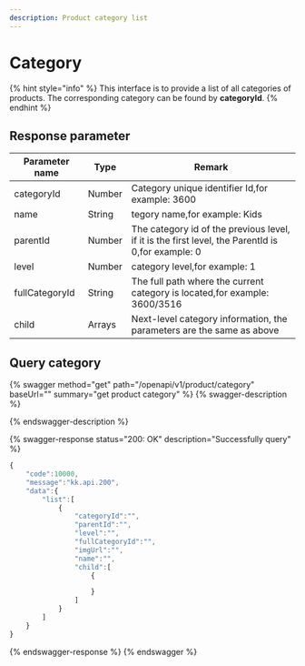 ```yaml
---
description: Product category list
---
```


# Category

{% hint style="info" %}
This interface is to provide a list of all categories of products. The corresponding category can be found by **categoryId**.
{% endhint %}

## Response parameter

| Parameter name | Type   | Remark                                                                                            |
| -------------- | ------ | ------------------------------------------------------------------------------------------------- |
| categoryId     | Number | Category unique identifier Id,for example: 3600                                                   |
| name           | String | tegory name,for example: Kids                                                                     |
| parentId       | Number | The category id of the previous level, if it is the first level, the ParentId is 0,for example: 0 |
| level          | Number | category level,for example: 1                                                                     |
| fullCategoryId | String | The full path where the current category is located,for example: 3600/3516                        |
| child          | Arrays | Next-level category information, the parameters are the same as above                             |

## Query category

{% swagger method="get" path="/openapi/v1/product/category" baseUrl="" summary="get product category" %}
{% swagger-description %}

{% endswagger-description %}

{% swagger-response status="200: OK" description="Successfully query" %}
```javascript
{
    "code":10000,
    "message":"kk.api.200",
    "data":{
        "list":[
            {
                "categoryId":"",
                "parentId":"",
                "level":"",
                "fullCategoryId":"",
                "imgUrl":"",
                "name":"",
                "child":[
                    {

                    }
                ]
            }
        ]
    }
}
```
{% endswagger-response %}
{% endswagger %}
